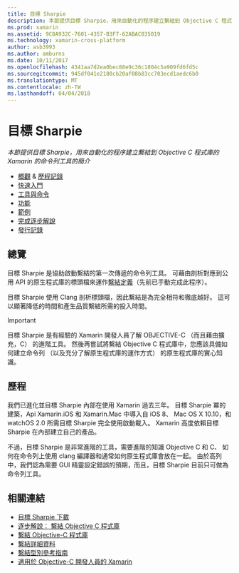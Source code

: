 ```yaml
---
title: 目標 Sharpie
description: 本節提供目標 Sharpie，用來自動化的程序建立繫結到 Objective C 程式庫的 Xamarin 的命令列工具的簡介
ms.prod: xamarin
ms.assetid: 9C0A932C-7601-4357-B3F7-62ABAC835019
ms.technology: xamarin-cross-platform
author: asb3993
ms.author: amburns
ms.date: 10/11/2017
ms.openlocfilehash: 4341aa7d2ea0bec88e9c36c1804c5a909fd6fd5c
ms.sourcegitcommit: 945df041e2180cb20af08b83cc703ecd1aedc6b0
ms.translationtype: MT
ms.contentlocale: zh-TW
ms.lasthandoff: 04/04/2018
---
```

# <a name="objective-sharpie"></a>目標 Sharpie

_本節提供目標 Sharpie，用來自動化的程序建立繫結到 Objective C 程式庫的 Xamarin 的命令列工具的簡介_

- [概觀](#overview) & [歷程記錄](#history)
- [快速入門](get-started.md)
- [工具與命令](tools.md)
- [功能](platform/index.md)
- [範例](examples/index.md)
- [完成逐步解說](~/ios/platform/binding-objective-c/walkthrough.md)
- [發行記錄](releases.md)

## <a name="overview"></a>總覽

目標 Sharpie 是協助啟動繫結的第一次傳遞的命令列工具。
可藉由剖析對應到公用 API 的原生程式庫的標頭檔來運作[繫結定義](~/cross-platform/macios/binding/objective-c-libraries.md#The_API_definition_file)（先前已手動完成此程序）。

目標 Sharpie 使用 Clang 剖析標頭檔，因此繫結是為完全相符和徹底越好。 這可以顯著降低的時間和產生品質繫結所需的投入時間。

> [!IMPORTANT]
> 目標 Sharpie 是有經驗的 Xamarin 開發人員了解 OBJECTIVE-C （而且藉由擴充，C） 的進階工具。 然後再嘗試將繫結 Objective C 程式庫中，您應該具備如何建立命令列 （以及充分了解原生程式庫的運作方式） 的原生程式庫的實心知識。

## <a name="history"></a>歷程

我們已進化並目標 Sharpie 內部在使用 Xamarin 過去三年。 目標 Sharpie 冪的建築，Api Xamarin.iOS 和 Xamarin.Mac 中導入自 iOS 8、 Mac OS X 10.10，和 watchOS 2.0 所需目標 Sharpie 完全使用啟動載入。 Xamarin 高度依賴目標 Sharpie 在內部建立自己的產品。

不過，目標 Sharpie 是非常進階的工具，需要進階的知識 Objective C 和 C、 如何在命令列上使用 clang 編譯器和通常如何原生程式庫會放在一起。 由於高列中，我們認為需要 GUI 精靈設定錯誤的預期，而且，目標 Sharpie 目前只可做為命令列工具。

## <a name="related-links"></a>相關連結

- [目標 Sharpie 下載](https://dl.xamarin.com/objective-sharpie/ObjectiveSharpie.pkg)
- [逐步解說： 繫結 Objective C 程式庫](~/ios/platform/binding-objective-c/walkthrough.md)
- [繫結 Objective-C 程式庫](~/cross-platform/macios/binding/objective-c-libraries.md)
- [繫結詳細資料](~/cross-platform/macios/binding/overview.md)
- [繫結型別參考指南](~/cross-platform/macios/binding/binding-types-reference.md)
- [適用於 Objective-C 開發人員的 Xamarin](~/ios/get-started/objective-c-developers/index.md)
